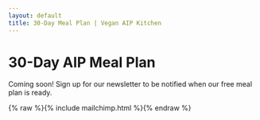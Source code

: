 ```yaml
---
layout: default
title: 30-Day Meal Plan | Vegan AIP Kitchen
---
```


# 30-Day AIP Meal Plan

Coming soon! Sign up for our newsletter to be notified when our free meal plan is ready.

{% raw %}{% include mailchimp.html %}{% endraw %}